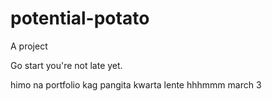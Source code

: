 # potential-potato
A project

Go start you're not late yet.

himo na portfolio kag pangita kwarta lente
 hhhmmm march 3
<!-- I will start today freelancing and VA help me

help me help me helpppp

mashed potato
